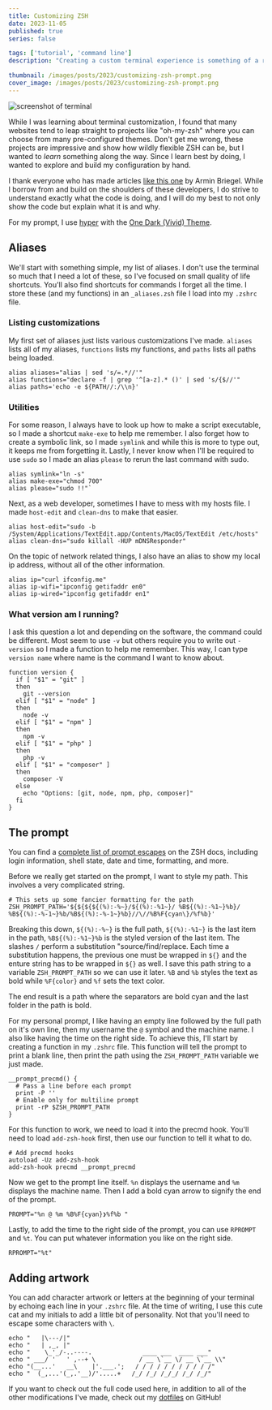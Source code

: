 ```yaml
---
title: Customizing ZSH
date: 2023-11-05
published: true
series: false

tags: ['tutorial', 'command line']
description: "Creating a custom terminal experience is something of a rite of passage for software developers, especially those who use the terminal every day. In this post, I take a tour through my current setup."

thumbnail: /images/posts/2023/customizing-zsh-prompt.png
cover_image: /images/posts/2023/customizing-zsh-prompt.png
---
```


![screenshot of terminal](/images/posts/2023/customizing-zsh-prompt.png)

While I was learning about terminal customization, I found that many websites tend to leap straight to projects like "oh-my-zsh" where you can choose from many pre-configured themes. Don't get me wrong, these projects are impressive and show how wildly flexible ZSH can be, but I wanted to *learn* something along the way. Since I learn best by doing, I wanted to explore and build my configuration by hand.

<div class="callout">
  I thank everyone who has made articles <a href="https://scriptingosx.com/2019/07/moving-to-zsh-06-customizing-the-zsh-prompt/" target="_blank">like this one</a> by Armin Briegel. While I borrow from and build on the shoulders of these developers, I do strive to understand exactly what the code is doing, and I will do my best to not only show the code but explain what it is and why.
</div>

For my prompt, I use [hyper](https://hyper.is/) with the [One Dark (Vivid) Theme](https://www.npmjs.com/package/hyper-one-dark-vivid).

## Aliases

We'll start with something simple, my list of aliases. I don't use the terminal so much that I need a lot of these, so I've focused on small quality of life shortcuts. You'll also find shortcuts for commands I forget all the time. I store these (and my functions) in an `_aliases.zsh` file I load into my `.zshrc` file.

### Listing customizations

My first set of aliases just lists various customizations I've made. `aliases` lists all of my aliases, `functions` lists my functions, and `paths` lists all paths being loaded.

```shell
alias aliases="alias | sed 's/=.*//'"
alias functions="declare -f | grep '^[a-z].* ()' | sed 's/{$//'"
alias paths='echo -e ${PATH//:/\\n}'
```

### Utilities

For some reason, I always have to look up how to make a script executable, so I made a shortcut `make-exe` to help me remember. I also forget how to create a symbolic link, so I made `symlink` and while this is more to type out, it keeps me from forgetting it. Lastly, I never know when I'll be required to use `sudo` so I made an alias `please` to rerun the last command with sudo.

```shell
alias symlink="ln -s"
alias make-exe="chmod 700"
alias please="sudo !!"`
```

Next, as a web developer, sometimes I have to mess with my hosts file. I made `host-edit` and `clean-dns` to make that easier.

```shell
alias host-edit="sudo -b /System/Applications/TextEdit.app/Contents/MacOS/TextEdit /etc/hosts"
alias clean-dns="sudo killall -HUP mDNSResponder"
```

On the topic of network related things, I also have an alias to show my local ip address, without all of the other information.

```shell
alias ip="curl ifconfig.me"
alias ip-wifi="ipconfig getifaddr en0"
alias ip-wired="ipconfig getifaddr en1"
```

### What version am I running?

I ask this question a lot and depending on the software, the command could be different. Most seem to use `-v` but others require you to write out `-version` so I made a function to help me remember. This way, I can type `version name` where name is the command I want to know about.

```shell
function version {
  if [ "$1" = "git" ]
  then
    git --version
  elif [ "$1" = "node" ]
  then
    node -v
  elif [ "$1" = "npm" ]
  then
    npm -v
  elif [ "$1" = "php" ]
  then
    php -v
  elif [ "$1" = "composer" ]
  then
    composer -V
  else
    echo "Options: [git, node, npm, php, composer]"
  fi
}
```

## The prompt

You can find a [complete list of prompt escapes](https://zsh.sourceforge.io/Doc/Release/Prompt-Expansion.html) on the ZSH docs, including login information, shell state, date and time, formatting, and more.

Before we really get started on the prompt, I want to style my path. This involves a very complicated string.

```shell
# This sets up some fancier formatting for the path
ZSH_PROMPT_PATH='${${${${(%):-%~}/${(%):-%1~}/ %B${(%):-%1~}%b}/ %B${(%):-%-1~}%b/%B${(%):-%-1~}%b}//\//%B%F{cyan\}/%f%b}'
```

Breaking this down, `${(%):-%~}` is the full path, `${(%):-%1~}` is the last item in the path, `%B${(%):-%1~}%b` is the styled version of the last item. The slashes `/` perform a substitution "source/find/replace. Each time a substitution happens, the previous one must be wrapped in `${}` and the enture string has to be wrapped in `${}` as well. I save this path string to a variable `ZSH_PROMPT_PATH` so we can use it later. `%B` and `%b` styles the text as bold while `%F{color}` and `%f` sets the text color.

The end result is a path where the separators are bold cyan and the last folder in the path is bold.

For my personal prompt, I like having an empty line followed by the full path on it's own line, then my username the `@` symbol and the machine name. I also like having the time on the right side. To achieve this, I'll start by creating a function in my `.zshrc` file. This function will tell the prompt to print a blank line, then print the path using the `ZSH_PROMPT_PATH` variable we just made.

```shell
__prompt_precmd() {
  # Pass a line before each prompt
  print -P ''
  # Enable only for multiline prompt
  print -rP $ZSH_PROMPT_PATH
}
```

For this function to work, we need to load it into the precmd hook. You'll need to load `add-zsh-hook` first, then use our function to tell it what to do.

```shell
# Add precmd hooks
autoload -Uz add-zsh-hook
add-zsh-hook precmd __prompt_precmd
```

Now we get to the prompt line itself. `%n` displays the username and `%m` displays the machine name. Then I add a bold cyan arrow to signify the end of the prompt.

```shell
PROMPT="%n @ %m %B%F{cyan}❯%f%b "
```

Lastly, to add the time to the right side of the prompt, you can use `RPROMPT` and `%t`. You can put whatever information you like on the right side.

```shell
RPROMPT="%t"
```

<!-- I've made a whole post on [how to get and display the status of Git](/posts/2023/zsh-display-git) as part of the prompt, so I'll leave that bit off of this, as it is fairly complicated. -->

## Adding artwork

You can add character artwork or letters at the beginning of your terminal by echoing each line in your `.zshrc` file. At the time of writing, I use this cute cat and my initials to add a little bit of personality. Not that you'll need to escape some characters with `\`.

```shell
echo "   |\---/|"
echo "   | ,_, |"
echo "    \_'_/-..----.              ____ ___  ____ ___"
echo " ___/ '   ' ,--+ \            / __ \`__ \/ __ \`__ \\"
echo "(__...'   __\    |'.___.';   / / / / / / / / / / /"
echo "  (_,...'(_,.'__)/'.....+   /_/ /_/ /_/_/ /_/ /_/"
```

If you want to check out the full code used here, in addition to all of the other modifications I've made, check out my [dotfiles](https://github.com/MattMcAdams/dotfiles) on GitHub!
